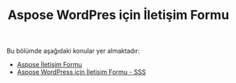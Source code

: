 ﻿---
title: Aspose WordPres için İletişim Formu
second_title: Aspose Contact Form Documen
type: docs
url: /tr/aspose-contact-form-for-wordpress/
description: İşaretlemeyi veya örnek şablonlarımızı kullanarak iletişim formları oluşturun ve yönetin. Müşterileriniz WordPress sayfasındaki formları doldurabilir ve via e-postasını alırsınız. Aspose İletişim Formu ayrıca Excel'e web formu özelliği sağlar. Kullanıcılar, daha sonra bir Excel sayfasına eklenen WordPress formlarındaki verileri doldurabilir. WordPress sayfanızdaki tüm müşterilerden gelen verileri görüntüleyebilirsiniz.
weight: 10
---
Bu bölümde aşağıdaki konular yer almaktadır:

- [Aspose İletişim Formu](/cells/tr/aspose-contact-form/)
- [Aspose WordPress için İletişim Formu - SSS](/cells/tr/aspose-contact-form-for-wordpress-faqs/)
